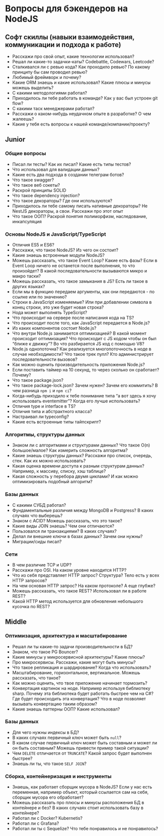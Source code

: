 # Вопросы для бэкендеров на NodeJS

## Софт скиллы (навыки взаимодействия, коммуникации и подхода к работе)
* Расскажи про свой опыт, какие технологии использовал?
* Решал ли какие-то задачки-каты? Codebattle, Codewars, Leetcode?
* Сталкивался ли с ревью кода? Как проходило ревью? По какому принципу бы сам проводил ревью?
* Любимый фреймворк и почему?
* Какие ORM знаешь и какие использовал? Какие плюсы и минусы можешь выделить?
* С какими методологиями работал?
* Приходилось ли тебе работать в команде? Как у вас был устроен git flow?
* С какими таск менеджерами работал?
* Расскажи о каком-нибудь неудачном опыте в разработке? О чем жалеешь?
* Какие у тебя есть вопросы к нашей команде/компании/проекту?

## Junior

### Общие вопросы
* Писал ли тесты? Как их писал? Какие есть типы тестов?
* Что использовал для валидации данных?
* Какие есть два подхода в создании телеграм ботов?
* Что такое swagger?
* Что такое веб сокеты?
* Раскрой принципы SOLID
* Что такое dependency injection?
* Что такое декораторы? Где они используются?
* Приходилось ли тебе самому писать нативные декораторы? Не NestJS декораторы, а свои. Расскажи про этот опыт
* Что такое ООП? Раскрой понятия полиморфизм, наследование, инкапсуляция

### Основы NodeJS и JavaScript/TypeScript

* Отличия ES5 и ES6?
* Расскажи, что такое NodeJS? Из чего он состоит?
* Какие знаешь встроенные модули NodeJS?
* Можешь рассказать, что такое Event Loop? Какие есть фазы? Если в Event Loop ничего не останется после выполнения, то что произойдет? В какой последовательности вызываются микро и макро таски?
* Можешь рассказать, что такое замыкания в JS? Есть ли такое в других языках?
* Если мы в функцию передаем аргументы, как они передаются - по ссылке или по значению?
* Строки в JavaScript изменяемые? Или при добавлении символа в конец строки, это уже будет новая строка?
* Нода может выполнять TypeScript?
* Что происходит на сервере после написания кода на TS?
* Что происходит после того, как JavaScript передается в Node.js?
* Из каких компонентов состоит Node.js?
* Что внутри Node.js занимается оптимизацией? В какой момент происходит оптимизация? Что происходит с JS кодом чтобы он был “ближе к движку”? Во что разбирается JS код с помощью V8?
* Node.js однопоточна? Как реализуется многопоточность в ноде в случае необходимости? Что такое трек пулл? Кто администрирует последовательности вызовов?
* Как можно оценить производительность приложения Node.js?
* Если поставить таймер на 10 секунд, то через сколько он сработает? Почему?
* Что такое package.json?
* Что такое package-lock.json? Зачем нужен? Зачем его коммитить? В чем разница `npm i` и `npm ci`?
* Когда-нибудь приходило к тебе понимание типа “а вот здесь я хочу использовать eventemitter”? Когда его лучше использовать?
* Отличия type и interface в TS?
* Отличия типа и абстрактного класса?
* Настраивал ли typeconfig?
* Какие есть встроенные типы тайпскрипт?

### Алгоритмы, структуры данных

* Знаком ли с алгоритмами и структурами данных? Что такое O(n) большое/малое? Как измерить сложность алгоритма?
* Какие знаешь структуры данных? Расскажи про список, очередь, стек. Как их можно использовать?
* Какая оценка времени доступа к разным структурам данных? Например, к массиву, списку, хэш таблице?
* Какая сложность у перебора двумя циклами? И как можно оптимизировать подобный алгоритм?

### Базы данных

* С какими СУБД работал?
* Фундаментальные различия между MongoDB и Postgress? В каких случаях что выберешь?
* Знаком с ACID? Можешь рассказать, что это такое?
* Какие виды JOIN знаешь? Чем они отличаются?
* Пользовался ли транзакциями? В каких случаях?
* Делал ли внешние ключи в базах данных? Зачем они нужны?
* Миграции/сиды писал?

### Сети

* В чем различие TCP и UDP?
* Расскажи про OSI. На каком уровне находится HTTP?
* Что из себя представляет HTTP запрос? Структура? Тело есть у всех HTTP запросов?
* На чем основан HTTP запрос? На каком протоколе? А еще глубже?
* Можешь рассказать, что такое REST? Использовал ли в работе REST?
* Какой HTTP метод используется для обновления небольшого кусочка по REST?

## Middle

### Оптимизация, архитектура и масштабирование

* Решал ли ты какие-то задачи производительности в БД?
* Знаком, что такое PG Bouncer?
* Какие минусы у микросервисной архитектуры? Какие плюсы?
* Про микросервисы. Расскажи, какие могут быть минусы?
* Что такое репликация и шардирование? Когда что использовать?
* Масштабирование, горизонтальное, вертикальное. Можешь рассказать, что такое?
* Как можно оценить, что твое приложение начинает тормозить?
* Конвертация картинок на ноде. Например используя библиотеку sharp. Почему эта библиотека будет работать быстрее чем на C#? Где будет происходить эта конвертация? Что в ноде позволяет вызывать конвертацию таким образом?
* Какие знаешь паттерны ООП? Какие использовал?

### Базы данных

* Для чего нужны индексы в БД?
* В каких случаях первичный ключ может быть `null`?
* В каком случае первичный ключ может быть составным и может ли он быть составным? Можешь привести пример такой ситуации?
* Чем `DELETE` отличается от `TRUNCATE`? Какой запрос будет выполнен быстрее?
* Знаешь ли ты, что такое `SELF JOIN`?

### Сборка, контейнеризация и инструменты

* Знаешь, как работает сборщик мусора в NodeJS? Если у нас есть переменная, например объект, который ссылается сам на себя, сборщик мусора его обработает?
* Можешь рассказать про плюсы и минусы расположения БД в контейнере и без? В каких случаях стоит использовать базу в контейнере?
* Работал ли с Docker? Kubernetis?
* Работал ли с Grafana?
* Работал ли ты с Sequelize? Что тебе понравилось и не понравилось?

